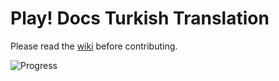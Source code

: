 Play! Docs Turkish Translation
==============================

Please read the [wiki](https://github.com/PlayFrameworkTR/translation-project/wiki) before contributing.

![Progress](http://progressed.io/bar/26?title=progress)
